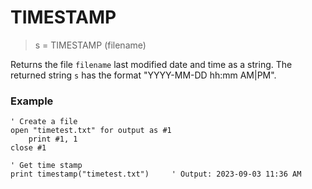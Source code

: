 # TIMESTAMP

> s = TIMESTAMP (filename)

Returns the file `filename` last modified date and time as a string. The returned string `s` has the format "YYYY-MM-DD hh:mm AM|PM".

### Example

```
' Create a file
open "timetest.txt" for output as #1
    print #1, 1
close #1

' Get time stamp
print timestamp("timetest.txt")     ' Output: 2023-09-03 11:36 AM
```


